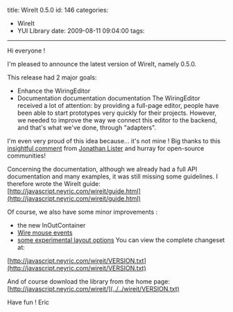 title: WireIt 0.5.0
id: 146
categories:
  - WireIt
  - YUI Library
date: 2009-08-11 09:04:00
tags:
---

Hi everyone !

I'm pleased to announce the latest version of WireIt, namely 0.5.0.

This release had 2 major goals:

*   Enhance the WiringEditor
*   Documentation documentation documentation
The WiringEditor received a lot of attention: by providing a full-page
editor, people have been able to start prototypes very quickly for
their projects. However, we needed to improve the way we connect this
editor to the backend, and that's what we've done, through "adapters".

I'm even very proud of this idea because... it's not mine ! Big thanks to this [insightful comment](http://javascript.neyric.com/blog/2009/05/17/wireit-040-released/comment-page-1/#comment-663) from [Jonathan Lister](http://jaybyjayfresh.com/) and hurray for open-source communities!

Concerning the documentation, although we already had a full API
documentation and many examples, it was still missing some guidelines.
I therefore wrote the WireIt guide: [http://javascript.neyric.com/wireit/guide.html](http://javascript.neyric.com/wireit/guide.html)

Of course, we also have some minor improvements :

*   the new InOutContainer
*   [Wire mouse events](http://javascript.neyric.com/wireit/examples/wire_events.html)
*   [some experimental layout options](http://javascript.neyric.com/wireit/examples/spring_layout.html)
You can view the complete changeset at:

[http://javascript.neyric.com/wireit/VERSION.txt](http://javascript.neyric.com/wireit/VERSION.txt)

And of course download the library from the home page: [http://javascript.neyric.com/wireit/](../../wireit/VERSION.txt)

Have fun !
Eric